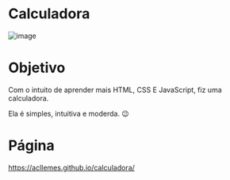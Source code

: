 # Calculadora 

![image](https://user-images.githubusercontent.com/89918957/145742950-03eb2295-0612-4ab5-8a0b-56022b797045.png)

# Objetivo
Com o intuito de aprender mais HTML, CSS E JavaScript, fiz uma calculadora. 

Ela é simples, intuitiva e moderda. 😉

# Página 

https://acllemes.github.io/calculadora/

